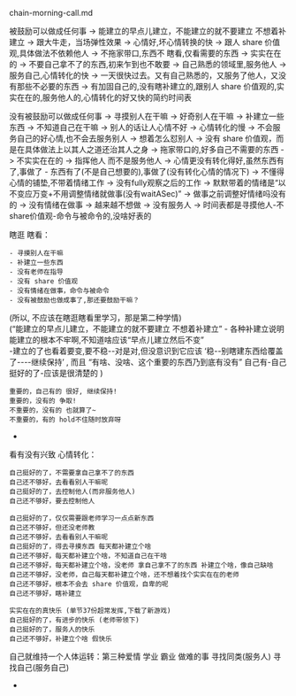 
chain-morning-call.md

被鼓励可以做成任何事 -> 能建立的早点儿建立，不能建立的就不要建立 不想着补建立 -> 跟大牛走，当场弹性效果 -> 心情好,坏心情转换的快 -> 跟人 share 价值观,具体做法不依赖他人 -> 不拖家带口,东西不 瞎看,仅看需要的东西 -> 实实在在的 -> 不要自己拿不了的东西,初来乍到也不敢要 -> 自己熟悉的领域里,服务他人 -> 服务自己,心情转化的快 -> 一天很快过去。又有自己熟悉的，又服务了他人，又没有那些不必要的东西 -> 有加固自己的,没有瞎补建立的,跟别人 share 价值观的,实实在在的,服务他人的,心情转化的好又快的简约时间表

没有被鼓励可以做成任何事 -> 寻摸别人在干嘛 -> 好奇别人在干嘛 -> 补建立一些东西 -> 不知道自己在干嘛 -> 别人的话让人心情不好 -> 心情转化的慢 -> 不会服务自己的好心情,也不会去服务别人 -> 想着怎么怼别人 -> 没有 share 价值观，而是在具体做法上以其人之道还治其人之身 -> 拖家带口的,好多自己不需要的东西 -> 不实实在在的 -> 指挥他人 而不是服务他人 -> 心情更没有转化得好,虽然东西有了,事做了 - 东西有了(不是自己想要的),事做了(没有转化心情的情况下) -> 不懂得心情的铺垫,不带着情绪工作 -> 没有fully观察之后的工作 -> 默默带着的情绪是“以不变应万变+不用调整情绪就做事(没有waitASec)” -> 做事之前调整好情绪吗没有的 -> 没有情绪在做事 -> 越来越不想做 -> 没有服务人 -> 时间表都是寻摸他人-不share价值观-命令与被命令的,没啥好表的

瞎逛 瞎看：
```
- 寻摸别人在干嘛 
- 补建立一些东西
- 没有老师在指导
- 没有 share 价值观
- 没有情绪在做事，命令与被命令
- 没有被鼓励也做成事了,那还要鼓励干嘛？
```
(所以, 不应该在瞎逛瞎看里学习，那是第二种学情)<br>
(“能建立的早点儿建立，不能建立的就不要建立 不想着补建立” - 各种补建立说明能建立的根本不牢啊,不知道啥应该“早点儿建立然后不变”<br>-建立的了也看着要变,要不稳--对是对,但没意识到它应该 ‘稳--别瞎建东西给覆盖了----继续保持’ , 而且 “有啥、没啥、这个重要的东西乃到底有没有” 自己有-自己挺好的了-应该是很清楚的 )
```
重要的，自己有的 很好, 继续保持!
重要的，没有的 争取!
不重要的，没有的 也就算了~
不重要的，有的 hold不住随时放弃呀
```

-


看有没有兴致 心情转化：
```
自己挺好的了，不需要拿自己拿不了的东西
自己还不够好，去看看别人干嘛呢
自己挺好的了，去控制他人(而非服务他人)
自己还不够好，要去控制他人
```

```
自己挺好的了，仅仅需要跟老师学习一点点新东西
自己还不够好，但还没老师教
自己还不够好，去看看别人干嘛呢
自己挺好的了，得去寻摸东西 每天都补建立个啥
自己还不够好，每天都补建立个啥，不知道自己在干啥
自己还不够好，每天都补建立个啥，没老师 拿自己拿不了的东西 补建立个啥，像自己缺啥
自己还不够好，没老师，自己每天都补建立个啥，还不想着找个实实在在的老师
自己还不够好，根本不会去 share 价值观，自卑的呢
自己还不够好，瞎补建立
```

```
实实在在的真快乐 (单节37份超常发挥,下载了新游戏)
自己挺好的了，有进步的快乐 (老师带领下)
自己挺好的了，服务人的快乐
自己还不够好，补建立个啥 假快乐
```

自己就维持一个人体运转：第三种爱情 学业 霸业 做难的事 寻找同类(服务人) 寻找自己(服务自己)

-
